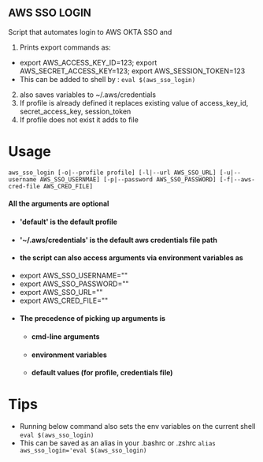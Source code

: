 AWS SSO LOGIN
-----
Script that automates login to AWS OKTA SSO and


1.  Prints export commands as:
   *  export AWS_ACCESS_KEY_ID=123; export AWS_SECRET_ACCESS_KEY=123; export AWS_SESSION_TOKEN=123
   *  This can be added to shell by :
   `eval $(aws_sso_login)`
2.  also saves variables to ~/.aws/credentials
   1.  If profile is already defined it replaces existing value of access_key_id, secret_access_key, session_token
   2.  If profile does not exist it adds to file 
   
# Usage
`aws_sso_login [-o|--profile profile] [-l|--url AWS_SSO_URL] [-u|--username AWS_SSO_USERNMAE] [-p|--password AWS_SSO_PASSWORD] [-f|--aws-cred-file AWS_CRED_FILE]`
#### All the arguments are optional
*   #### 'default' is the default profile
*   #### '~/.aws/credentials' is the default aws credentials file path
*   #### the script can also access arguments via environment variables as
   *  export AWS_SSO_USERNAME=""
   *  export AWS_SSO_PASSWORD=""
   *  export AWS_SSO_URL=""
   *  export AWS_CRED_FILE=""
*  #### The precedence of picking up arguments is
   *   #### cmd-line arguments
   *   #### environment variables
   *   #### default values (for profile, credentials file)
   

# Tips
*  Running below command also sets the env variables on the current shell  
`eval $(aws_sso_login)`
*  This can be saved as an alias in your .bashrc or .zshrc
`alias aws_sso_login='eval $(aws_sso_login)`